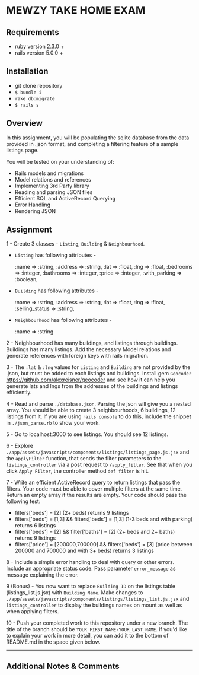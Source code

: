 # MEWZY TAKE HOME EXAM

## Requirements

- ruby version 2.3.0 +
- rails version 5.0.0 +

## Installation

- git clone repository
- `$ bundle i`
- `rake db:migrate`
- `$ rails s`

## Overview

In this assignment, you will be populating the sqlite database from the data provided in .json format, and completing a filtering feature of a sample listings page.

You will be tested on your understanding of:

- Rails models and migrations
- Model relations and references
- Implementing 3rd Party library
- Reading and parsing JSON files
- Efficient SQL and ActiveRecord Querying
- Error Handling
- Rendering JSON

## Assignment

1 - Create 3 classes - `Listing`, `Building` & `Neighbourhood`.

  - `Listing` has following attributes -

    :name => :string,
    :address => :string,
    :lat => :float,
    :lng => :float,
    :bedrooms => :integer,
    :bathrooms => :integer,
    :price => :integer,
    :with_parking => :boolean,

  - `Building` has following attributes -

    :name => :string,
    :address => :string,
    :lat => :float,
    :lng => :float,
    :selling_status => :string,

  - `Neighbourhood` has following attributes -

    :name => :string

2 - Neighbourhood has many buildings, and listings through buildings. Buildings has many listings. Add the necessary Model relations and generate references with foreign keys with rails migration.

3 - The `:lat` & `:lng` values for `Listing` and `Building` are not provided by the .json, but must be added to each listings and buildings. Install gem `Geocoder` https://github.com/alexreisner/geocoder and see how it can help you generate lats and lngs from the addresses of the buildings and listings efficiently.

4 - Read and parse `./database.json`. Parsing the json will give you a nested array. You should be able to create 3 neighbourhoods, 6 buildings, 12 listings from it. If you are using `rails console` to do this, include the snippet in `./json_parse.rb` to show your work.

5 - Go to localhost:3000 to see listings. You should see 12 listings.

6 - Explore `./app/assets/javascripts/components/listings/listings_page.js.jsx` and the `applyFilter` function, that sends the filter parameters to the `listings_controller` via a post request to `/apply_filter`. See that when you click `Apply Filter`, the controller method `def filter` is hit.

7 - Write an efficient ActiveRecord query to return listings that pass the filters. Your code must be able to cover multiple filters at the same time. Return an empty array if the results are empty. Your code should pass the following test:

* filters['beds'] = [2] (2+ beds) returns 9 listings
* filters['beds'] = [1,3] && filters['beds'] = [1,3] (1-3 beds and with parking) returns 6 listings
* filters['beds'] = [2] && filter['baths'] = [2] (2+ beds and 2+ baths) returns 9 listings
* filters['price'] = [200000,700000] && filters['beds'] = [3] (price between 200000 and 700000 and with 3+ beds) returns 3 listings

8 - Include a simple error handling to deal with query or other errors. Include an appropriate status code. Pass parameter `error_message` as message explaining the error.

9 (Bonus) - You now want to replace `Building ID` on the listings table (listings_list.js.jsx) with `Building Name`. Make changes to `./app/assets/javascripts/components/listings/listings_list.js.jsx` and `listings_controller` to display the buildings names on mount as well as when applying filters.

10 - Push your completed work to this repository under a new branch. The title of the branch should be `YOUR_FIRST_NAME-YOUR_LAST_NAME`. If you'd like to explain your work in more detail, you can add it to the bottom of README.md in the space given below.

***

## Additional Notes & Comments
